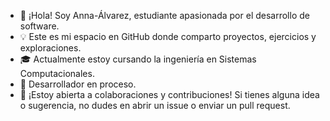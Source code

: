 - 👋 ¡Hola! Soy Anna-Álvarez, estudiante apasionada por el desarrollo de software.
- 💡 Este es mi espacio en GitHub donde comparto proyectos, ejercicios y exploraciones.
- 🎓 Actualmente estoy cursando la ingeniería en Sistemas Computacionales.
- 🌱 Desarrollador en proceso.
- 👀 ¡Estoy abierta a colaboraciones y contribuciones! Si tienes alguna idea o sugerencia, no dudes en abrir un issue o enviar un pull request.

<!---
Anna-Alvarez/Anna-Alvarez is a ✨ special ✨ repository because its `README.md` (this file) appears on your GitHub profile.
You can click the Preview link to take a look at your changes.
--->
